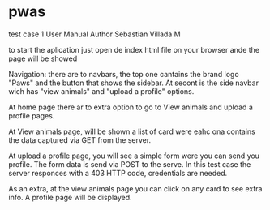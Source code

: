 # pwas
test case 1
User Manual
Author Sebastian Villada M

to start the aplication just open de index html file on your browser ande the page will be showed

Navigation:
    there are to navbars, the top one cantains the brand logo "Paws" and the button that shows the sidebar.
    At secont is the side navbar wich has "view animals" and "upload a profile" options.

At home page there ar to extra option to go to View animals and upload a profile pages.

At View animals page, will be shown a list of card were eahc ona contains the data captured via GET from the server.

At upload a profile page, you will see a simple form were you can send you profile. The form data is send via POST to the serve.
In this test case the server responces with a 403 HTTP code, credentials are needed.

As an extra, at the view animals page you can click on any card to see extra info. A profile page will be displayed.

